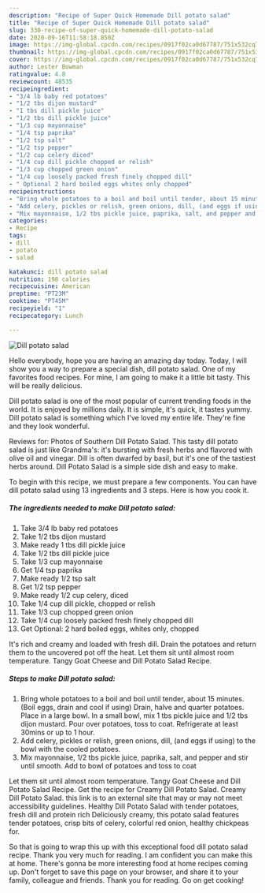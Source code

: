 ```yaml
---
description: "Recipe of Super Quick Homemade Dill potato salad"
title: "Recipe of Super Quick Homemade Dill potato salad"
slug: 330-recipe-of-super-quick-homemade-dill-potato-salad
date: 2020-09-16T11:58:18.850Z
image: https://img-global.cpcdn.com/recipes/0917f02ca0d67787/751x532cq70/dill-potato-salad-recipe-main-photo.jpg
thumbnail: https://img-global.cpcdn.com/recipes/0917f02ca0d67787/751x532cq70/dill-potato-salad-recipe-main-photo.jpg
cover: https://img-global.cpcdn.com/recipes/0917f02ca0d67787/751x532cq70/dill-potato-salad-recipe-main-photo.jpg
author: Lester Bowman
ratingvalue: 4.8
reviewcount: 48535
recipeingredient:
- "3/4 lb baby red potatoes"
- "1/2 tbs dijon mustard"
- "1 tbs dill pickle juice"
- "1/2 tbs dill pickle juice"
- "1/3 cup mayonnaise"
- "1/4 tsp paprika"
- "1/2 tsp salt"
- "1/2 tsp pepper"
- "1/2 cup celery diced"
- "1/4 cup dill pickle chopped or relish"
- "1/3 cup chopped green onion"
- "1/4 cup loosely packed fresh finely chopped dill"
- " Optional 2 hard boiled eggs whites only chopped"
recipeinstructions:
- "Bring whole potatoes to a boil and boil until tender, about 15 minutes. (Boil eggs, drain and cool if using) Drain, halve and quarter potatoes. Place in a large bowl. In a small bowl, mix 1 tbs pickle juice and 1/2 tbs dijon mustard. Pour over potatoes, toss to coat. Refrigerate at least 30mins or up to 1 hour."
- "Add celery, pickles or relish, green onions, dill, (and eggs if using) to the bowl with the cooled potatoes."
- "Mix mayonnaise, 1/2 tbs pickle juice, paprika, salt, and pepper and stir until smooth. Add to bowl of potatoes and toss to coat"
categories:
- Recipe
tags:
- dill
- potato
- salad

katakunci: dill potato salad 
nutrition: 198 calories
recipecuisine: American
preptime: "PT23M"
cooktime: "PT45M"
recipeyield: "1"
recipecategory: Lunch

---
```



![Dill potato salad](https://img-global.cpcdn.com/recipes/0917f02ca0d67787/751x532cq70/dill-potato-salad-recipe-main-photo.jpg)

Hello everybody, hope you are having an amazing day today. Today, I will show you a way to prepare a special dish, dill potato salad. One of my favorites food recipes. For mine, I am going to make it a little bit tasty. This will be really delicious.

Dill potato salad is one of the most popular of current trending foods in the world. It is enjoyed by millions daily. It is simple, it's quick, it tastes yummy. Dill potato salad is something which I've loved my entire life. They're fine and they look wonderful.

Reviews for: Photos of Southern Dill Potato Salad. This tasty dill potato salad is just like Grandma&#39;s: it&#39;s bursting with fresh herbs and flavored with olive oil and vinegar. Dill is often dwarfed by basil, but it&#39;s one of the tastiest herbs around. Dill Potato Salad is a simple side dish and easy to make.


To begin with this recipe, we must prepare a few components. You can have dill potato salad using 13 ingredients and 3 steps. Here is how you cook it.

<!--inarticleads1-->

##### The ingredients needed to make Dill potato salad:

1. Take 3/4 lb baby red potatoes
1. Take 1/2 tbs dijon mustard
1. Make ready 1 tbs dill pickle juice
1. Take 1/2 tbs dill pickle juice
1. Take 1/3 cup mayonnaise
1. Get 1/4 tsp paprika
1. Make ready 1/2 tsp salt
1. Get 1/2 tsp pepper
1. Make ready 1/2 cup celery, diced
1. Take 1/4 cup dill pickle, chopped or relish
1. Take 1/3 cup chopped green onion
1. Take 1/4 cup loosely packed fresh finely chopped dill
1. Get  Optional: 2 hard boiled eggs, whites only, chopped


It&#39;s rich and creamy and loaded with fresh dill. Drain the potatoes and return them to the uncovered pot off the heat. Let them sit until almost room temperature. Tangy Goat Cheese and Dill Potato Salad Recipe. 

<!--inarticleads2-->

##### Steps to make Dill potato salad:

1. Bring whole potatoes to a boil and boil until tender, about 15 minutes. (Boil eggs, drain and cool if using) Drain, halve and quarter potatoes. Place in a large bowl. In a small bowl, mix 1 tbs pickle juice and 1/2 tbs dijon mustard. Pour over potatoes, toss to coat. Refrigerate at least 30mins or up to 1 hour.
1. Add celery, pickles or relish, green onions, dill, (and eggs if using) to the bowl with the cooled potatoes.
1. Mix mayonnaise, 1/2 tbs pickle juice, paprika, salt, and pepper and stir until smooth. Add to bowl of potatoes and toss to coat


Let them sit until almost room temperature. Tangy Goat Cheese and Dill Potato Salad Recipe. Get the recipe for Creamy Dill Potato Salad. Creamy Dill Potato Salad. this link is to an external site that may or may not meet accessibility guidelines. Healthy Dill Potato Salad with tender potatoes, fresh dill and protein rich Deliciously creamy, this potato salad features tender potatoes, crisp bits of celery, colorful red onion, healthy chickpeas for. 

So that is going to wrap this up with this exceptional food dill potato salad recipe. Thank you very much for reading. I am confident you can make this at home. There's gonna be more interesting food at home recipes coming up. Don't forget to save this page on your browser, and share it to your family, colleague and friends. Thank you for reading. Go on get cooking!
